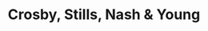 ---
title: "Crosby, Stills, Nash & Young"
summary: "Crosby, Stills, Nash & Young was the name given to vocal folk rock supergroup **** when joined by Canadian singer-songwriter , who was an occasional fourth member."
slug: "crosby-stills-nash-young"
image: "crosby-stills-nash-young.jpg"
apple_music_artist_url: "https://music.apple.com/gb/artist/crosby-stills-nash-young/175818"
wikipedia_url: "none"
---